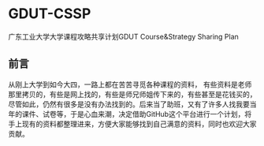 # GDUT-CSSP
广东工业大学大学课程攻略共享计划GDUT Course&amp;Strategy Sharing Plan

## 前言

从刚上大学到如今大四，一路上都在苦苦寻觅各种课程的资料， 有些资料是老师那里拷贝的，有些是网上找的，有些是师兄师姐传下来的，有些甚至是花钱买的，尽管如此，仍然有很多是没有办法找到的。后来当了助班，又有了许多人找我要当年的课件、试卷等，于是心血来潮，决定借助GitHub这个平台进行一个计划，将手上现有的资料都整理进来，方便大家能够找到自己满意的资料，同时也欢迎大家贡献。
